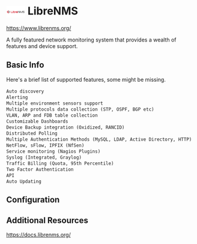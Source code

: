 # <img src="librenms.jpg" width=50px style="vertical-align: middle;" alt="Logo"/> LibreNMS

https://www.librenms.org/

A fully featured network monitoring system that provides a wealth of features and device support.

## Basic Info

Here's a brief list of supported features, some might be missing. 

    Auto discovery
    Alerting
    Multiple environment sensors support
    Multiple protocols data collection (STP, OSPF, BGP etc)
    VLAN, ARP and FDB table collection
    Customizable Dashboards
    Device Backup integration (Oxidized, RANCID)
    Distributed Polling
    Multiple Authentication Methods (MySQL, LDAP, Active Directory, HTTP)
    NetFlow, sFlow, IPFIX (NfSen)
    Service monitoring (Nagios Plugins)
    Syslog (Integrated, Graylog)
    Traffic Billing (Quota, 95th Percentile)
    Two Factor Authentication
    API
    Auto Updating



## Configuration



## Additional Resources

https://docs.librenms.org/




